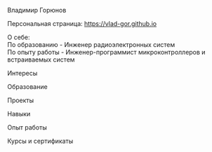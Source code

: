 
Владимир Горюнов

Персональная страница:
https://vlad-gor.github.io

О себе:  
По образованию - Инженер радиоэлектронных систем  
По опыту работы - Инженер-программист микроконтроллеров и встраиваемых систем  



Интересы

Образование

Проекты

Навыки

Опыт работы

Курсы и сертификаты


